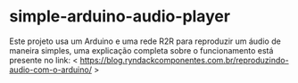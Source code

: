 # simple-arduino-audio-player
Este projeto usa um Arduino e uma rede R2R para reproduzir um áudio de maneira simples, uma explicação completa sobre o funcionamento está presente no link: 
< https://blog.ryndackcomponentes.com.br/reproduzindo-audio-com-o-arduino/ > 

